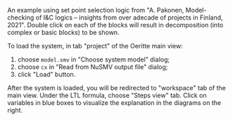 An example using set point selection logic from "A.  Pakonen,  Model-checking  of  I&C  logics  –  insights  from  over  adecade of projects in Finland, 2021".
Double click on each of the blocks will result in decomposition (into complex or basic blocks) to be shown.

To load the system, in tab "project" of the Oeritte main view:
1) choose `model.smv` in "Choose system model" dialog;
2) choose `cx` in "Read from NuSMV output file" dialog;
3) click "Load" button.

After the system is loaded, you will be redirected to "workspace" tab of the main view. Under the LTL formula, choose "Steps view" tab. Click on variables in blue boxes to visualize the explanation in the diagrams on the right.